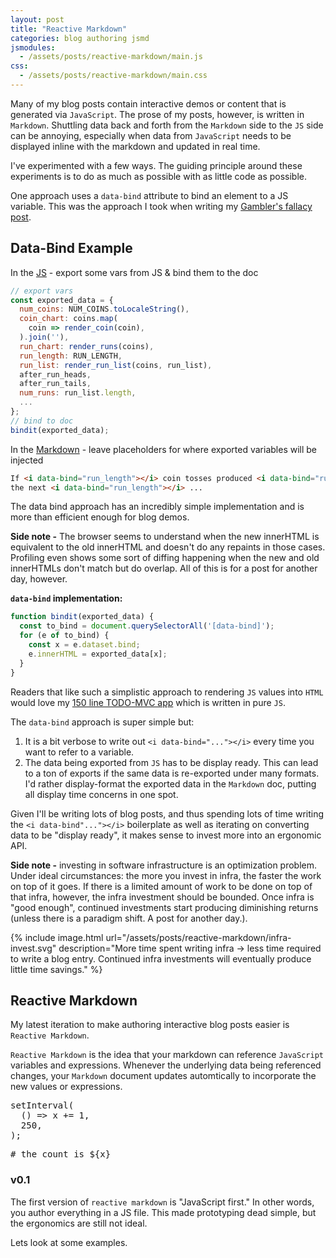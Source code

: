 ```yaml
---
layout: post
title: "Reactive Markdown"
categories: blog authoring jsmd
jsmodules:
  - /assets/posts/reactive-markdown/main.js
css:
  - /assets/posts/reactive-markdown/main.css
---
```


Many of my blog posts contain interactive demos or content that is generated via `JavaScript`. The prose of my posts, however, is written in `Markdown`. Shuttling data back and forth from the `Markdown` side to the `JS` side can be annoying, especially when data from `JavaScript` needs to be displayed inline with the markdown and updated in real time.

I've experimented with a few ways. The guiding principle around these experiments is to do as much as possible with as little code as possible.

One approach uses a `data-bind` attribute to bind an element to a JS variable. This was the approach I took when writing my [Gambler's fallacy post](/2021-01-26-regression-mean-vs-gambler/).

## Data-Bind Example

In the [JS](https://github.com/tantaman/tantaman.github.io/blob/e11824ea7415f15a765d71aeedfdf6a688bffb75/assets/posts/regression-mean-vs-gambler.js#L168-L202) - export some vars from JS & bind them to the doc
```js
// export vars
const exported_data = {
  num_coins: NUM_COINS.toLocaleString(),
  coin_chart: coins.map(
    coin => render_coin(coin),
  ).join(''),
  run_chart: render_runs(coins),
  run_length: RUN_LENGTH,
  run_list: render_run_list(coins, run_list),
  after_run_heads,
  after_run_tails,
  num_runs: run_list.length,
  ...
};
// bind to doc
bindit(exported_data);
```

In the [Markdown](https://raw.githubusercontent.com/tantaman/tantaman.github.io/master/_posts/2021-01-26-regression-mean-vs-gambler.markdown) - leave placeholders for where exported variables will be injected
```md
If <i data-bind="run_length"></i> coin tosses produced <i data-bind="run_length"></i> heads,
the next <i data-bind="run_length"></i> ...
```

The data bind approach has an incredibly simple implementation and is more than efficient enough for blog demos.

**Side note -** The browser seems to understand when the new innerHTML is equivalent to the old innerHTML and doesn't do any repaints in those cases. Profiling even shows some sort of diffing happening when the new and old innerHTMLs don't match but do overlap. All of this is for a post for another day, however.

**`data-bind` implementation:**

```js
function bindit(exported_data) {
  const to_bind = document.querySelectorAll('[data-bind]');
  for (e of to_bind) {
    const x = e.dataset.bind;
    e.innerHTML = exported_data[x];
  }
}
```

Readers that like such a simplistic approach to rendering `JS` values into `HTML` would love my [150 line TODO-MVC app](https://github.com/tantaman/fk-your-frameworks-todomvc) which is written in pure `JS`.

The `data-bind` approach is super simple but:
1. It is a bit verbose to write out `<i data-bind="..."></i>` every time you want to refer to a variable.
2. The data being exported from `JS` has to be display ready. This can lead to a ton of exports if the same data is re-exported under many formats. I'd rather display-format the exported data in the `Markdown` doc, putting all display time concerns in one spot.

Given I'll be writing lots of blog posts, and thus spending lots of time writing the `<i data-bind"..."></i>` boilerplate as well as iterating on converting data to be "display ready", it makes sense to invest more into an ergonomic API.

**Side note -** investing in software infrastructure is an optimization problem. Under ideal circumstances: the more you invest in infra, the faster the work on top of it goes. If there is a limited amount of work to be done on top of that infra, however, the infra investment should be bounded. Once infra is "good enough", continued investments start producing diminishing returns (unless there is a paradigm shift. A post for another day.).

{% include image.html url="/assets/posts/reactive-markdown/infra-invest.svg" description="More time spent writing infra -> less time required to write a blog entry. Continued infra investments will eventually produce little time savings." %}

## Reactive Markdown

My latest iteration to make authoring interactive blog posts easier is `Reactive Markdown`.

`Reactive Markdown` is the idea that your markdown can reference `JavaScript` variables and expressions. Whenever the underlying data being referenced changes, your `Markdown` document updates automtically to incorporate the new values or expressions.

<div class="rmd-illustration">
<pre>
setInterval(
  () => x += 1,
  250,
);
</pre>
<pre>
# the count is ${x}
</pre>
</div>

### v0.1

The first version of `reactive markdown` is "JavaScript first." In other words, you author everything in a JS file. This made prototyping dead simple, but the ergonomics are still not ideal.

Lets look at some examples.

<div id="doc"></div>
